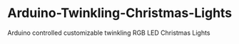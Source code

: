 # Arduino-Twinkling-Christmas-Lights
Arduino controlled customizable twinkling RGB LED Christmas Lights
